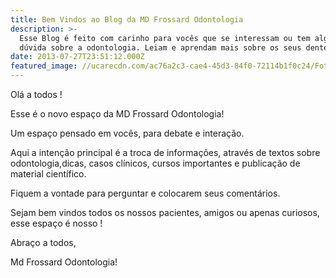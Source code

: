 ```yaml
---
title: Bem Vindos ao Blog da MD Frossard Odontologia
description: >-
  Esse Blog é feito com carinho para vocês que se interessam ou tem alguma
  dúvida sobre a odontologia. Leiam e aprendam mais sobre os seus dentes. 
date: 2013-07-27T23:51:12.000Z
featured_image: //ucarecdn.com/ac76a2c3-cae4-45d3-84f0-72114b1f0c24/Foto-1.jpg
---
```

Olá a todos ! 

Esse é o novo espaço da MD Frossard Odontologia! 

Um espaço pensado em vocês, para debate e interação. 

Aqui a intenção principal é a troca de informações, através de textos sobre odontologia,dicas, casos clínicos, cursos importantes e publicação de material científico. 

Fiquem a vontade para perguntar e colocarem seus comentários. 

Sejam bem vindos todos os nossos pacientes, amigos ou apenas curiosos, esse espaço é nosso !   

Abraço a todos, 

Md Frossard Odontologia!
